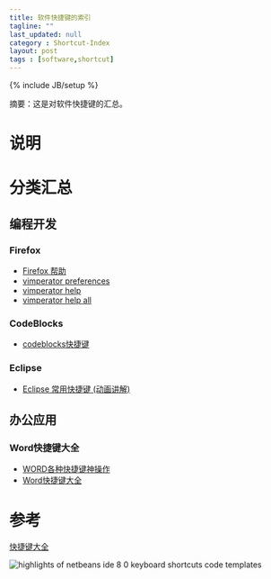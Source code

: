 ```yaml
---
title: 软件快捷键的索引 
tagline: ""
last_updated: null
category : Shortcut-Index 
layout: post
tags : [software,shortcut]
---
```

{% include JB/setup %}

摘要：这是对软件快捷键的汇总。

<!-- more -->

# 说明

# 分类汇总

## 编程开发

### Firefox
+ [Firefox 帮助](https://support.mozilla.org/zh-CN/kb/%E9%94%AE%E7%9B%98%E5%BF%AB%E6%8D%B7%E9%94%AE?redirectlocale=en-US&as=u&redirectslug=Keyboard+shortcuts&utm_source=inproduct)
+ [vimperator preferences](liberator://help/options)
+ [vimperator help](liberator://help/intro)
+ [vimperator help all](liberator://help/all#starting)


### CodeBlocks
+ [codeblocks快捷键](http://blog.csdn.net/lawerful/article/details/6083113)

### Eclipse
+ [Eclipse 常用快捷键 (动画讲解)](http://www.cnblogs.com/TankXiao/p/4018219.html)

## 办公应用

### Word快捷键大全
+ [WORD各种快捷键神操作](http://www.25pp.com/news/news_80248.html)
+ [Word快捷键大全](http://givemetip.com/shortcut/office/2011-11-17/5.html)


# 参考
[快捷键大全](http://givemetip.com/)

![highlights of netbeans ide 8 0 keyboard shortcuts code templates](https://cloud.githubusercontent.com/assets/10795273/14315549/9dca82ce-fc30-11e5-96c4-76a5b34d8441.png)
